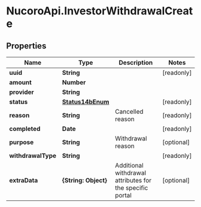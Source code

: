# NucoroApi.InvestorWithdrawalCreate

## Properties

Name | Type | Description | Notes
------------ | ------------- | ------------- | -------------
**uuid** | **String** |  | [readonly] 
**amount** | **Number** |  | 
**provider** | **String** |  | 
**status** | [**Status14bEnum**](Status14bEnum.md) |  | [readonly] 
**reason** | **String** | Cancelled reason | [readonly] 
**completed** | **Date** |  | [readonly] 
**purpose** | **String** | Withdrawal reason | [optional] 
**withdrawalType** | **String** |  | [readonly] 
**extraData** | **{String: Object}** | Additional withdrawal attributes for the specific portal | [optional] 


